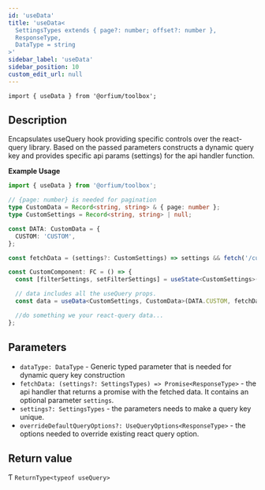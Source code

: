 ```yaml
---
id: 'useData'
title: 'useData<
  SettingsTypes extends { page?: number; offset?: number },
  ResponseType,
  DataType = string
>'
sidebar_label: 'useData'
sidebar_position: 10
custom_edit_url: null
---
```


`import { useData } from '@orfium/toolbox';`

## Description

Encapsulates useQuery hook providing specific controls over the react-query library. Based on the passed parameters
constructs a dynamic query key and provides specific api params (settings) for the api handler function.

**Example Usage**

```typescript jsx
import { useData } from '@orfium/toolbox';

// {page: number} is needed for pagination
type CustomData = Record<string, string> & { page: number };
type CustomSettings = Record<string, string> | null;

const DATA: CustomData = {
  CUSTOM: 'CUSTOM',
};

const fetchData = (settings?: CustomSettings) => settings && fetch('/custom-data', settings);

const CustomComponent: FC = () => {
  const [filterSettings, setFilterSettings] = useState<CustomSettings>(null);

  // data includes all the useQuery props.
  const data = useData<CustomSettings, CustomData>(DATA.CUSTOM, fetchData, filterSettings);

  //do something we your react-query data...
};
```

## Parameters

- `dataType: DataType` - Generic typed parameter that is needed for dynamic query key construction
- `fetchData: (settings?: SettingsTypes) => Promise<ResponseType>` - the api handler that returns a promise with the fetched data. It contains an optional parameter `settings`.
- `settings?: SettingsTypes` - the parameters needs to make a query key unique.
- `overrideDefaultQueryOptions?: UseQueryOptions<ResponseType>` - the options needed to override existing react query option.

## Return value

Ƭ `ReturnType<typeof useQuery>`
